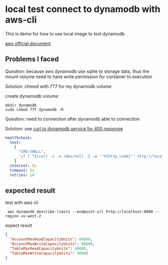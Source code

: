 # local test connect to dynamodb with aws-cli

This is demo for how to use local image to test dynamodb

[aws official document](https://docs.aws.amazon.com/amazondynamodb/latest/developerguide/DynamoDBLocal.DownloadingAndRunning.html)

## Problems I faced

Question: because aws dynamodb use sqlite to storage data, thus the mount volume need to have write permission for container to execution

Solution: chmod with 777 for my dynamodb volume

create dynamodb volume:
```shell
mkdir dynamodb
sudo chmod 777 dynamodb -R
```

Question: need to connection after dynamodb able to connection

Solution: use [curl to dynamodb service for 400 response](https://stackoverflow.com/questions/77371643/docker-compose-aws-cli-of-dynamodb-is-connecting-before-the-dynamodb-local-is-up)

```yaml
healthcheck:
  test:
    [
      "CMD-SHELL",
      'if [ "$(curl -s -o /dev/null -I -w ''%{http_code}'' http://localhost:8000)" == "400" ]; then exit 0; else exit 1; fi',
    ]
  interval: 5s
  timeout: 5s
  retries: 10
```

## expected result 
test with aws cli
```shell
 aws dynamodb describe-limits --endpoint-url http://localhost:8000 --region us-west-2
```

expect result
```json
{
  "AccountMaxReadCapacityUnits": 80000,
  "AccountMaxWriteCapacityUnits": 80000,
  "TableMaxReadCapacityUnits": 40000,
  "TableMaxWriteCapacityUnits": 40000
}
```

